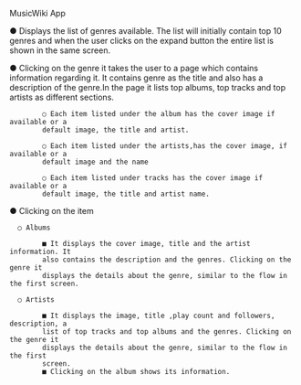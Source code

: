 MusicWiki App

● Displays the list of genres available. The list will initially contain top 10 genres and when
the user clicks on the expand button the entire list is shown in the same screen.

● Clicking on the genre it takes the user to a page which contains information
regarding it. It contains genre as the title and also has a description of the genre.In the page it
lists top albums, top tracks and top artists as different sections.


            ○ Each item listed under the album has the cover image if available or a
            default image, the title and artist.
            
            ○ Each item listed under the artists,has the cover image, if available or a
            default image and the name
            
            ○ Each item listed under tracks has the cover image if available or a
            default image, the title and artist name.

● Clicking on the item

      ○ Albums

            ■ It displays the cover image, title and the artist information. It
            also contains the description and the genres. Clicking on the genre it
            displays the details about the genre, similar to the flow in the first screen.

      ○ Artists

            ■ It displays the image, title ,play count and followers, description, a
            list of top tracks and top albums and the genres. Clicking on the genre it
            displays the details about the genre, similar to the flow in the first
            screen.
            ■ Clicking on the album shows its information.
